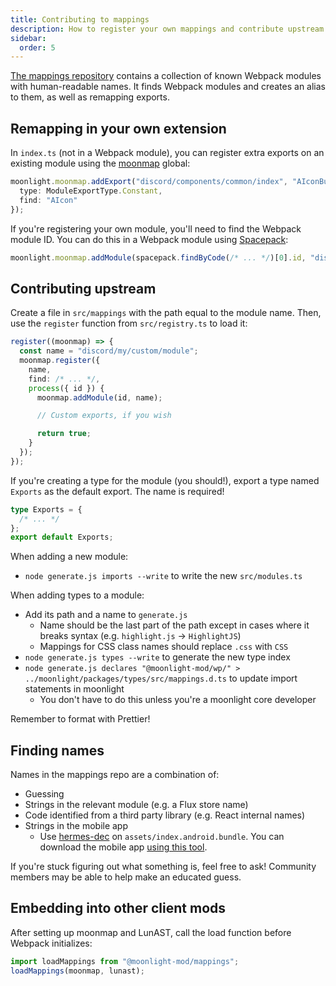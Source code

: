 ```yaml
---
title: Contributing to mappings
description: How to register your own mappings and contribute upstream
sidebar:
  order: 5
---
```


[The mappings repository](https://github.com/moonlight-mod/mappings) contains a collection of known Webpack modules with human-readable names. It finds Webpack modules and creates an alias to them, as well as remapping exports.

## Remapping in your own extension

In `index.ts` (not in a Webpack module), you can register extra exports on an existing module using the [moonmap](https://github.com/moonlight-mod/moonmap) global:

```ts
moonlight.moonmap.addExport("discord/components/common/index", "AIconButRenamed", {
  type: ModuleExportType.Constant,
  find: "AIcon"
});
```

If you're registering your own module, you'll need to find the Webpack module ID. You can do this in a Webpack module using [Spacepack](/ext-dev/api#spacepack):

```ts
moonlight.moonmap.addModule(spacepack.findByCode(/* ... */)[0].id, "discord/my/custom/module");
```

## Contributing upstream

Create a file in `src/mappings` with the path equal to the module name. Then, use the `register` function from `src/registry.ts` to load it:

```ts
register((moonmap) => {
  const name = "discord/my/custom/module";
  moonmap.register({
    name,
    find: /* ... */,
    process({ id }) {
      moonmap.addModule(id, name);

      // Custom exports, if you wish

      return true;
    }
  });
});
```

If you're creating a type for the module (you should!), export a type named `Exports` as the default export. The name is required!

```ts
type Exports = {
  /* ... */
};
export default Exports;
```

When adding a new module:

- `node generate.js imports --write` to write the new `src/modules.ts`

When adding types to a module:

- Add its path and a name to `generate.js`
  - Name should be the last part of the path except in cases where it breaks syntax (e.g. `highlight.js` -> `HighlightJS`)
  - Mappings for CSS class names should replace `.css` with `CSS`
- `node generate.js types --write` to generate the new type index
- `node generate.js declares "@moonlight-mod/wp/" > ../moonlight/packages/types/src/mappings.d.ts` to update import statements in moonlight
  - You don't have to do this unless you're a moonlight core developer

Remember to format with Prettier!

## Finding names

Names in the mappings repo are a combination of:

- Guessing
- Strings in the relevant module (e.g. a Flux store name)
- Code identified from a third party library (e.g. React internal names)
- Strings in the mobile app
  - Use [hermes-dec](https://github.com/P1sec/hermes-dec) on `assets/index.android.bundle`. You can download the mobile app [using this tool](https://switchboard.marsh.zone/).

If you're stuck figuring out what something is, feel free to ask! Community members may be able to help make an educated guess.

## Embedding into other client mods

After setting up moonmap and LunAST, call the load function before Webpack initializes:

```ts
import loadMappings from "@moonlight-mod/mappings";
loadMappings(moonmap, lunast);
```
